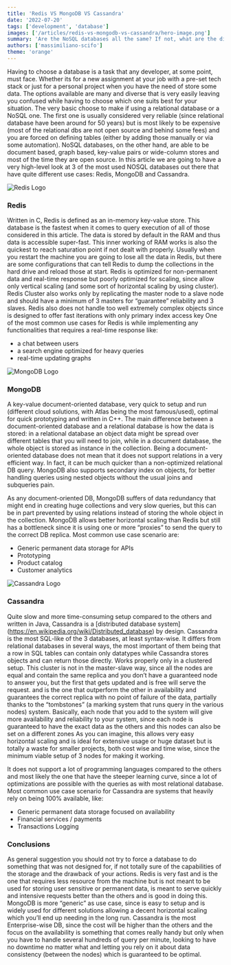 ```yaml
---
title: 'Redis VS MongoDB VS Cassandra'
date: '2022-07-20'
tags: ['development', 'database']
images: ['/articles/redis-vs-mongodb-vs-cassandra/hero-image.png']
summary: 'Are the NoSQL databases all the same? If not, what are the differences (and why should you care)? A quick comparison chat between Redis, MongoDB and Cassandra'
authors: ['massimiliano-scifo']
theme: 'orange'
---
```


Having to choose a database is a task that any developer, at some point, must face. Whether its for a new assignment at your job with a pre-set tech stack or just for a personal project when you have the need of store some data.  The options available are many and diverse that is very easily leaving you confused while having to choose which one suits best for your situation. 
The very basic choose to make if using a relational database or a NoSQL one. The first one is usually considered very reliable (since relational database have been around for 50 years) but is most likely to be expensive (most of the relational dbs are not open source and behind some fees) and you are forced on defining tables (either by adding those manually or via some automation). NoSQL databases, on the other hand, are able to be document based, graph based, key-value pairs or wide-column stores and most of the time they are open source. In this article we are going to have a very high-level look at 3 of the most used NOSQL databases out there that have quite different use cases: Redis, MongoDB and Cassandra.

![Redis Logo](/articles/redis-vs-mongodb-vs-cassandra/Redis_Logo.png)
### Redis
Written in C, Redis is defined as an in-memory key-value store. This database is the fastest when it comes to query execution of all of those considered in this article. The data is stored by default in the RAM and thus data is accessible super-fast. This inner working of RAM works is also the quickest to reach saturation point if not dealt with properly. Usually when you restart the machine you are going to lose all the data in Redis, but there are some configurations that can tell Redis to dump the collections in the hard drive and reload those at start. 
Redis is optimized for non-permanent data and real-time response but poorly optimized for scaling, since allow only vertical scaling (and some sort of horizontal scaling by using cluster). 
Redis Cluster also works only by replicating the master node to a slave node and should have a minimum of 3 masters for “guarantee” reliability and 3 slaves. 
Redis also does not handle too well extremely complex objects since is designed to offer fast iterations with only primary index access key
One of the most common use cases for Redis is while implementing any functionalities that requires a real-time response like: 
*	a chat between users 
*	a search engine optimized for heavy queries
*	real-time updating graphs

![MongoDB Logo](/articles/redis-vs-mongodb-vs-cassandra/MongoDB_Logo.png)
### MongoDB
A key-value document-oriented database, very quick to setup and run (different cloud solutions, with Atlas being the most famous/used), optimal for quick prototyping and written in C++. The main difference between a document-oriented database and a relational database is how the data is stored: in a relational database an object data might be spread over different tables that you will need to join, while in a document database, the whole object is stored as instance in the collection.
Being a document-oriented database does not mean that it does not support relations in a very efficient way. In fact, it can be much quicker than a non-optimized relational DB query. MongoDB also supports secondary index on objects, for better handling queries using nested objects without the usual joins and subqueries pain. 

As any document-oriented DB, MongoDB suffers of data redundancy that might end in creating huge collections and very slow queries, but this can be in part prevented by using relations instead of storing the whole object in the collection.
MongoDB allows better horizontal scaling than Redis but still has a bottleneck since it is using one or more “proxies” to send the query to the correct DB replica.
Most common use case scenario are:
*	Generic permanent data storage for APIs
*	Prototyping
*	Product catalog
*	Customer analytics

![Cassandra Logo](/articles/redis-vs-mongodb-vs-cassandra/cassandra-logo.png)
### Cassandra
Quite slow and more time-consuming setup compared to the others and written in Java, Cassandra is a [distributed database system] (https://en.wikipedia.org/wiki/Distributed_database) by design. 
Cassandra is the most SQL-like of the 3 databases, at least syntax-wise. It differs from relational databases in several ways, the most important of them being that a row in SQL tables can contain only datatypes while Cassandra stores objects and can return those directly. 
Works properly only in a clustered setup. This cluster is not in the master-slave way, since all the nodes are equal and contain the same replica and you don’t have a guaranteed node to answer you, but the first that gets updated and is free will serve the request. and is the one that outperform the other in availability and guarantees the correct replica with no point of failure of the data, partially thanks to the “tombstones” (a marking system that runs query in the various nodes) system. Basically, each node that you add to the system will give more availability and reliability to your system, since each node is guaranteed to have the exact data as the others and this nodes can also be set on a different zones
As you can imagine, this allows very easy horizontal scaling and is ideal for extensive usage or huge dataset but is totally a waste for smaller projects, both cost wise and time wise, since the minimum viable setup of 3 nodes for making it working.

It does not support a lot of programming languages compared to the others and most likely the one that have the steeper learning curve, since a lot of optimizations are possible with the queries as with most relational database. 
Most common use case scenario for Cassandra are systems that heavily rely on being 100% available, like:
*	Generic permanent data storage focused on availability
*	Financial services / payments
*	Transactions Logging

### Conclusions
As general suggestion you should not try to force a database to do something that was not designed for, if not totally sure of the capabilities of the storage and the drawback of your actions. 
Redis is very fast and is the one that requires less resource from the machine but is not meant to be used for storing user sensitive or permanent data, is meant to serve quickly and intensive requests better than the others and is good in doing this. MongoDB is more “generic” as use case, since is easy to setup and is widely used for different solutions allowing a decent horizontal scaling which you’ll end up needing in the long run. Cassandra is the most Enterprise-wise DB, since the cost will be higher than the others and the focus on the availability is something that comes really handy but only when you have to handle several hundreds of query per minute, looking to have no downtime no matter what and letting you rely on it about data consistency (between the nodes) which is guaranteed to be optimal. 
